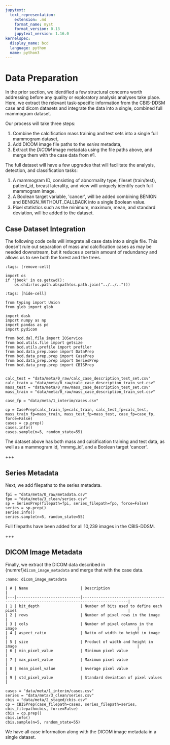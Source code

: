 ```yaml
---
jupytext:
  text_representation:
    extension: .md
    format_name: myst
    format_version: 0.13
    jupytext_version: 1.16.0
kernelspec:
  display_name: bcd
  language: python
  name: python3
---
```


# Data Preparation

In the prior section, we identified a few structural concerns worth addressing before any quality or exploratory analysis analyses take place. Here, we extract the relevant task-specific information from the CBIS-DDSM case and dicom datasets and integrate the data into a single, combined full mammogram dataset. 

Our process will take three steps: 
1. Combine the calcification mass training and test sets into a single full mammogram dataset, 
2. Add DICOM image file paths to the *series* metadata,
3. Extract the *DICOM* image metadata using the file paths above, and merge them with the case data from #1. 

The full dataset will have a few upgrades that will facilitate the analysis, detection, and classification tasks:
1. A mammogram ID, consisting of abnormality type, fileset (train/test), patient_id, breast laterality, and view will uniquely identify each full mammogram image.
2. A Boolean target variable, 'cancer', will be added combining BENIGN and BENIGN_WITHOUT_CALLBACK into a single Boolean value.
3. Pixel statistics such as the minimum, maximum, mean, and standard deviation, will be added to the dataset.

## Case Dataset Integration
The following code cells will integrate all case data into a single file. This doesn't rule out separation of mass and calcification cases as may be needed downstream, but it reduces a certain amount of redundancy and allows us to see both the forest and the trees.

```{code-cell} ipython3
:tags: [remove-cell]

import os
if 'jbook' in os.getcwd():
    os.chdir(os.path.abspath(os.path.join("../../..")))
```

```{code-cell} ipython3
:tags: [hide-cell]

from typing import Union
from glob import glob

import dask
import numpy as np
import pandas as pd
import pydicom

from bcd.dal.file import IOService
from bcd.utils.file import getsize
from bcd.utils.profile import profiler
from bcd.data_prep.base import DataPrep
from bcd.data_prep.prep import CasePrep
from bcd.data_prep.prep import SeriesPrep
from bcd.data_prep.prep import CBISPrep
```

```{code-cell} ipython3

calc_test = "data/meta/0_raw/calc_case_description_test_set.csv"
calc_train = "data/meta/0_raw/calc_case_description_train_set.csv"
mass_test = "data/meta/0_raw/mass_case_description_test_set.csv"
mass_train = "data/meta/0_raw/mass_case_description_train_set.csv"

case_fp = "data/meta/1_interim/cases.csv"

cp = CasePrep(calc_train_fp=calc_train, calc_test_fp=calc_test, mass_train_fp=mass_train, mass_test_fp=mass_test, case_fp=case_fp, force=False)
cases = cp.prep()
cases.info()
cases.sample(n=5, random_state=55)
```

The dataset above has both mass and calcification training and test data, as well as a mammogram id, 'mmmg_id', and a Boolean target 'cancer'.

+++

## Series Metadata
Next, we add filepaths to the series metadata.

```{code-cell} ipython3
fpi = "data/meta/0_raw/metadata.csv"
fpo = "data/meta/3_clean/series.csv"
sp = SeriesPrep(filepath=fpi, series_filepath=fpo, force=False)
series = sp.prep()
series.info()
series.sample(n=5, random_state=55)
```

Full filepaths have been added for all 10,239 images in the CBIS-DDSM.

+++

## DICOM Image Metadata

Finally, we extract the DICOM data described in {numref}`dicom_image_metadata` and merge that with the case data.

```{table} DICOM Image Metadata
:name: dicom_image_metadata

| # | Name                       | Description                                                                              |
|---|----------------------------|------------------------------------------------------------------------------------------|
| 1 | bit_depth                  | Number of bits used to define each pixel                                                 |
| 2 | rows                       | Number of pixel rows in the image                                                        |
| 3 | cols                       | Number of pixel columns in the image                                                     |
| 4 | aspect_ratio               | Ratio of width to height in image                                                        |
| 5 | size                       | Product of width and height in image                                                     |
| 6 | min_pixel_value            | Minimum pixel value                                                                      |
| 7 | max_pixel_value            | Maximum pixel value                                                                      |
| 8 | mean_pixel_value           | Average pixel value                                                                      |
| 9 | std_pixel_value            | Standard deviation of pixel values                                                       |

```

```{code-cell} ipython3
cases = "data/meta/1_interim/cases.csv"
series = "data/meta/3_clean/series.csv"
cbis = "data/meta/2_staged/cbis.csv"
cp = CBISPrep(case_filepath=cases, series_filepath=series, cbis_filepath=cbis, force=False)
cbis = cp.prep()
cbis.info()
cbis.sample(n=5, random_state=55)
```

We have all case information along with the DICOM image metadata in a single dataset.
